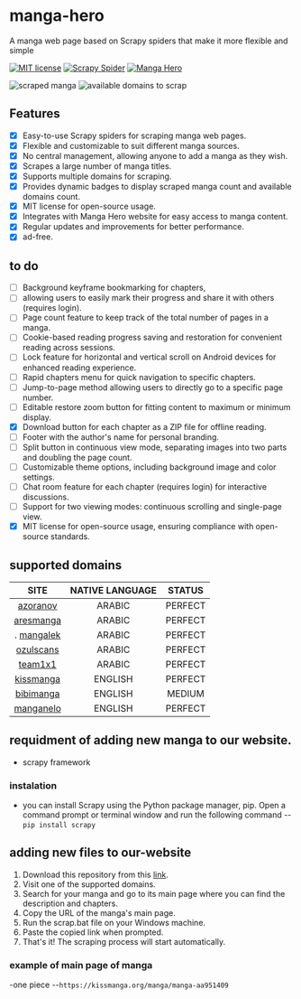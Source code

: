 # manga-hero
A manga web page based on Scrapy spiders that make it more flexible and simple

[![MIT license](https://img.shields.io/badge/license-MIT-green "MIT license")](./LICENSE.md "MIT license") [![Scrapy Spider](https://img.shields.io/badge/-scrapy-3A9E9E "Scrapy Spider")](https://scrapy.org/ "scrapy spider") [![Manga Hero](https://img.shields.io/static/v1?label=Web%20site&message=manga-hero&color=3A9E9F "Manga Hero")](https://dahbot.000webhostapp.com/manga_hero/ "Manga Hero")

![scraped manga](https://img.shields.io/badge/dynamic/json?label=total-scraped-manga&query=$[%27total-scraped-manga%27]&url=https://api.jsonbin.io/v3/b/6443efbd9d312622a34fd4da/latest?meta=false "scraped manga") ![available domains to scrap](https://img.shields.io/badge/dynamic/json?label=domains-count-available-to-scrap&query=$[%27total-domains-available-to-scrap%27]&url=https://api.jsonbin.io/v3/b/6443efbd9d312622a34fd4da/latest?meta=false "available domains to scrap")
 ## Features
- [x] Easy-to-use Scrapy spiders for scraping manga web pages.
- [x] Flexible and customizable to suit different manga sources.
- [x] No central management, allowing anyone to add a manga as they wish.
- [x] Scrapes a large number of manga titles.
- [x] Supports multiple domains for scraping.
- [x] Provides dynamic badges to display scraped manga count and available domains count.
- [x] MIT license for open-source usage.
- [x] Integrates with Manga Hero website for easy access to manga content.
- [x] Regular updates and improvements for better performance.
- [x] ad-free.

## to do 
- [ ] Background keyframe bookmarking for chapters,
- [ ] allowing users to easily mark their progress and share it with others (requires login).
- [ ] Page count feature to keep track of the total number of pages in a manga.
- [ ] Cookie-based reading progress saving and restoration for convenient reading across sessions.
- [ ] Lock feature for horizontal and vertical scroll on Android devices for enhanced reading experience.
- [ ] Rapid chapters menu for quick navigation to specific chapters.
- [ ] Jump-to-page method allowing users to directly go to a specific page number.
- [ ] Editable restore zoom button for fitting content to maximum or minimum display.
- [x] Download button for each chapter as a ZIP file for offline reading.
- [ ] Footer with the author's name for personal branding.
- [ ] Split button in continuous view mode, separating images into two parts and doubling the page count.
- [ ] Customizable theme options, including background image and color settings.
- [ ] Chat room feature for each chapter (requires login) for interactive discussions.
- [ ] Support for two viewing modes: continuous scrolling and single-page view.
- [x] MIT license for open-source usage, ensuring compliance with open-source standards.
## supported domains
|                    SITE                    |   NATIVE LANGUAGE  |   STATUS    |
|:------------------------------------------:|:------------------:|:-----------:|
|     [azoranov](https://azoranov.com/)      |       ARABIC       |   PERFECT   |
| [aresmanga](https://aresmanga.net/series/) |       ARABIC       |   PERFECT   |
|.    [mangalek](https://mangalek.net)       |       ARABIC       |   PERFECT   |
| [ozulscans](https://ozulscans.com/manga/)  |       ARABIC       |   PERFECT   |
|     [team1x1](https://team1x1.fun)         |       ARABIC       |   PERFECT   |
|     [kissmanga](https://kissmanga.org/)    |       ENGLISH      |   PERFECT   |
|     [bibimanga](https://bibimanga.com/)    |       ENGLISH      |   MEDIUM    |
|     [manganelo](https://ww5.manganelo.tv/) |       ENGLISH      |   PERFECT   |
## requidment of adding new manga to our website.
- scrapy framework 
### instalation 
- you can install Scrapy using the Python package manager, pip. Open a command prompt or terminal window and run the following command
--`pip install scrapy` 
## adding new files to our-website 
 1. Download this  repository from this [link](https://github.com/Dahmane-tech/manga-hero/archive/refs/heads/main.zip).
 2. Visit one of the supported domains.
 3. Search for your manga and go to its main page where you can find the description and chapters.
 4. Copy the URL of the manga's main page.
 5. Run the scrap.bat file on your Windows machine.
 6. Paste the copied link when prompted.
 7. That's it! The scraping process will start automatically.
### example of main page of manga
-one piece
 --`https://kissmanga.org/manga/manga-aa951409`
